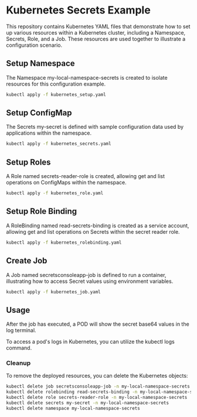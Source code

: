 # Kubernetes Secrets Example

This repository contains Kubernetes YAML files that demonstrate how to set up various resources within a Kubernetes cluster, including a Namespace, Secrets, Role, and a Job. These resources are used together to illustrate a configuration scenario.

## Setup Namespace

The Namespace my-local-namespace-secrets is created to isolate resources for this configuration example.

```bash
kubectl apply -f kubernetes_setup.yaml
```

## Setup ConfigMap

The Secrets my-secret is defined with sample configuration data used by applications within the namespace.

```bash
kubectl apply -f kubernetes_secrets.yaml
```

## Setup Roles

A Role named secrets-reader-role is created, allowing get and list operations on ConfigMaps within the namespace.

```bash
kubectl apply -f kubernetes_role.yaml
```

## Setup Role Binding

A RoleBinding named read-secrets-binding is created as a service account, allowing get and list operations on Secrets within the secret reader role.

```bash
kubectl apply -f kubernetes_rolebinding.yaml
```

## Create Job

A Job named secretsconsoleapp-job is defined to run a container, illustrating how to access Secret values using environment variables.

```bash
kubectl apply -f kubernetes_job.yaml
```

## Usage

After the job has executed, a POD will show the secret base64 values in the log terminal.

To access a pod's logs in Kubernetes, you can utilize the kubectl logs command.

### Cleanup

To remove the deployed resources, you can delete the Kubernetes objects:
```bash
kubectl delete job secretsconsoleapp-job -n my-local-namespace-secrets
kubectl delete rolebinding read-secrets-binding -n my-local-namespace-secrets
kubectl delete role secrets-reader-role -n my-local-namespace-secrets
kubectl delete secrets my-secret -n my-local-namespace-secrets
kubectl delete namespace my-local-namespace-secrets
```